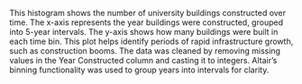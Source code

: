 This histogram shows the number of university buildings constructed over time. The x-axis represents the year buildings were constructed, grouped into 5-year intervals. The y-axis shows how many buildings were built in each time bin. This plot helps identify periods of rapid infrastructure growth, such as construction booms. The data was cleaned by removing missing values in the Year Constructed column and casting it to integers. Altair’s binning functionality was used to group years into intervals for clarity.
